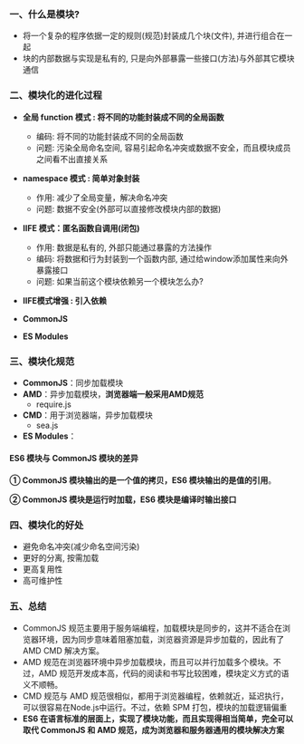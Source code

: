 ### 一、什么是模块?

- 将一个复杂的程序依据一定的规则(规范)封装成几个块(文件), 并进行组合在一起
- 块的内部数据与实现是私有的, 只是向外部暴露一些接口(方法)与外部其它模块通信



### 二、模块化的进化过程

- **全局 function 模式 : 将不同的功能封装成不同的全局函数**
  - 编码: 将不同的功能封装成不同的全局函数
  - 问题: 污染全局命名空间, 容易引起命名冲突或数据不安全，而且模块成员之间看不出直接关系

- **namespace 模式 : 简单对象封装**
  - 作用: 减少了全局变量，解决命名冲突
  - 问题: 数据不安全(外部可以直接修改模块内部的数据)

- **IIFE 模式：匿名函数自调用(闭包)**
  - 作用: 数据是私有的, 外部只能通过暴露的方法操作
  - 编码: 将数据和行为封装到一个函数内部, 通过给window添加属性来向外暴露接口
  - 问题: 如果当前这个模块依赖另一个模块怎么办?
- **IIFE模式增强 : 引入依赖**
- **CommonJS**
- **ES Modules**



### 三、模块化规范

- **CommonJS**：同步加载模块
- **AMD**：异步加载模块，**浏览器端一般采用AMD规范**
  - require.js
- **CMD**：用于浏览器端，异步加载模块
  - sea.js
- **ES Modules**：

#### ES6 模块与 CommonJS 模块的差异

**① CommonJS 模块输出的是一个值的拷贝，ES6 模块输出的是值的引用**。

**② CommonJS 模块是运行时加载，ES6 模块是编译时输出接口**



### 四、模块化的好处

- 避免命名冲突(减少命名空间污染)
- 更好的分离, 按需加载
- 更高复用性
- 高可维护性



### 五、总结

- CommonJS 规范主要用于服务端编程，加载模块是同步的，这并不适合在浏览器环境，因为同步意味着阻塞加载，浏览器资源是异步加载的，因此有了 AMD CMD 解决方案。
- AMD 规范在浏览器环境中异步加载模块，而且可以并行加载多个模块。不过，AMD 规范开发成本高，代码的阅读和书写比较困难，模块定义方式的语义不顺畅。
- CMD 规范与 AMD 规范很相似，都用于浏览器编程，依赖就近，延迟执行，可以很容易在Node.js中运行。不过，依赖 SPM 打包，模块的加载逻辑偏重
- **ES6 在语言标准的层面上，实现了模块功能，而且实现得相当简单，完全可以取代 CommonJS 和 AMD 规范，成为浏览器和服务器通用的模块解决方案**
